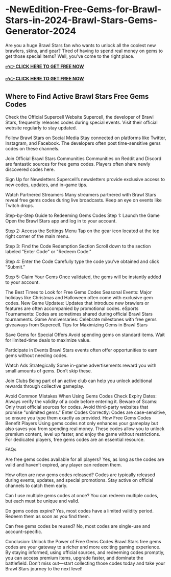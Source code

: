 # -NewEdition-Free-Gems-for-Brawl-Stars-in-2024-Brawl-Stars-Gems-Generator-2024
Are you a huge Brawl Stars fan who wants to unlock all the coolest new brawlers, skins, and gear? Tired of having to spend real money on gems to get those special items? Well, you've come to the right place.

**[✅👉 CLICK HERE TO GET FREE NOW](https://millenniumit.xyz/brawl)**

**[✅👉 CLICK HERE TO GET FREE NOW](https://millenniumit.xyz/brawl)**

## Where to Find Active Brawl Stars Free Gems Codes

Check the Official Supercell Website Supercell, the developer of Brawl Stars, frequently releases codes during special events. Visit their official website regularly to stay updated.

Follow Brawl Stars on Social Media Stay connected on platforms like Twitter, Instagram, and Facebook. The developers often post time-sensitive gems codes on these channels.

Join Official Brawl Stars Communities Communities on Reddit and Discord are fantastic sources for free gems codes. Players often share newly discovered codes here.

Sign Up for Newsletters Supercell’s newsletters provide exclusive access to new codes, updates, and in-game tips.

Watch Partnered Streamers Many streamers partnered with Brawl Stars reveal free gems codes during live broadcasts. Keep an eye on events like Twitch drops.

Step-by-Step Guide to Redeeming Gems Codes Step 1: Launch the Game Open the Brawl Stars app and log in to your account.

Step 2: Access the Settings Menu Tap on the gear icon located at the top right corner of the main menu.

Step 3: Find the Code Redemption Section Scroll down to the section labeled "Enter Code" or "Redeem Code."

Step 4: Enter the Code Carefully type the code you’ve obtained and click "Submit."

Step 5: Claim Your Gems Once validated, the gems will be instantly added to your account.

The Best Times to Look for Free Gems Codes Seasonal Events: Major holidays like Christmas and Halloween often come with exclusive gem codes. New Game Updates: Updates that introduce new brawlers or features are often accompanied by promotional codes. eSports Tournaments: Codes are sometimes shared during official Brawl Stars tournaments. Game Anniversaries: Celebrate milestones with free gems giveaways from Supercell. Tips for Maximizing Gems in Brawl Stars

Save Gems for Special Offers Avoid spending gems on standard items. Wait for limited-time deals to maximize value.

Participate in Events Brawl Stars events often offer opportunities to earn gems without needing codes.

Watch Ads Strategically Some in-game advertisements reward you with small amounts of gems. Don’t skip these.

Join Clubs Being part of an active club can help you unlock additional rewards through collective gameplay.

Avoid Common Mistakes When Using Gems Codes Check Expiry Dates: Always verify the validity of a code before entering it. Beware of Scams: Only trust official sources for codes. Avoid third-party websites that promise "unlimited gems." Enter Codes Correctly: Codes are case-sensitive, so ensure you type them exactly as provided. How Free Gems Codes Benefit Players Using gems codes not only enhances your gameplay but also saves you from spending real money. These codes allow you to unlock premium content, level up faster, and enjoy the game without restrictions. For dedicated players, free gems codes are an essential resource.

FAQs

Are free gems codes available for all players? Yes, as long as the codes are valid and haven’t expired, any player can redeem them.

How often are new gems codes released? Codes are typically released during events, updates, and special promotions. Stay active on official channels to catch them early.

Can I use multiple gems codes at once? You can redeem multiple codes, but each must be unique and valid.

Do gems codes expire? Yes, most codes have a limited validity period. Redeem them as soon as you find them.

Can free gems codes be reused? No, most codes are single-use and account-specific.

Conclusion: Unlock the Power of Free Gems Codes Brawl Stars free gems codes are your gateway to a richer and more exciting gaming experience. By staying informed, using official sources, and redeeming codes promptly, you can access premium items, upgrade faster, and dominate the battlefield. Don’t miss out—start collecting those codes today and take your Brawl Stars journey to the next level!

